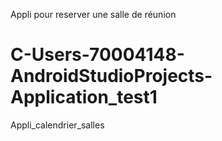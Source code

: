 Appli pour reserver une salle de réunion

# C-Users-70004148-AndroidStudioProjects-Application_test1
Appli_calendrier_salles
